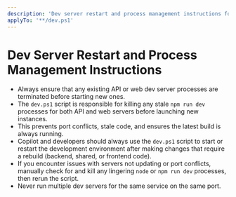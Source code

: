 ```yaml
---
description: 'Dev server restart and process management instructions for Copilot and developers.'
applyTo: '**/dev.ps1'
---
```


# Dev Server Restart and Process Management Instructions

- Always ensure that any existing API or web dev server processes are terminated before starting new ones.
- The `dev.ps1` script is responsible for killing any stale `npm run dev` processes for both API and web servers before launching new instances.
- This prevents port conflicts, stale code, and ensures the latest build is always running.
- Copilot and developers should always use the `dev.ps1` script to start or restart the development environment after making changes that require a rebuild (backend, shared, or frontend code).
- If you encounter issues with servers not updating or port conflicts, manually check for and kill any lingering `node` or `npm run dev` processes, then rerun the script.
- Never run multiple dev servers for the same service on the same port.
